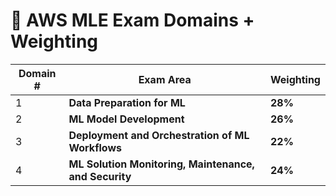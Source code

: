 # 🎯 AWS MLE Exam Domains + Weighting

| Domain # | Exam Area                                             | Weighting |
| -------- | ----------------------------------------------------- | --------- |
| 1        | **Data Preparation for ML**                           | **28%**   |
| 2        | **ML Model Development**                              | **26%**   |
| 3        | **Deployment and Orchestration of ML Workflows**      | **22%**   |
| 4        | **ML Solution Monitoring, Maintenance, and Security** | **24%**   |
